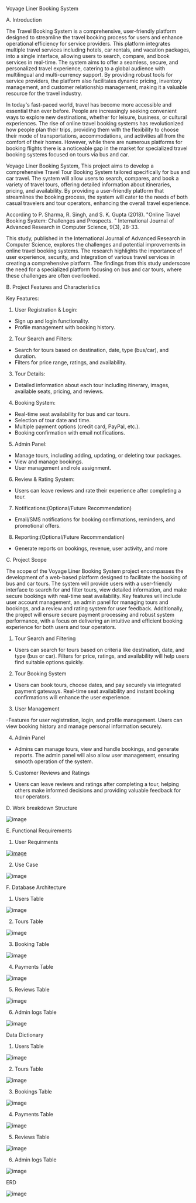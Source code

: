 Voyage Liner Booking System

A. Introduction

The Travel Booking System is a comprehensive, user-friendly platform designed to streamline the travel booking process for users and enhance operational efficiency for service providers. This platform integrates multiple travel services including hotels, car rentals, and vacation packages, into a single interface, allowing users to search, compare, and book services in real-time. The system aims to offer a seamless, secure, and personalized travel experience, catering to a global audience with multilingual and multi-currency support. By providing robust tools for service providers, the platform also facilitates dynamic pricing, inventory management, and customer relationship management, making it a valuable resource for the travel industry.

In today's fast-paced world, travel has become more accessible and essential than ever before. People are increasingly seeking convenient ways to explore new destinations, whether for leisure, business, or cultural experiences. The rise of online travel booking systems has revolutionized how people plan their trips, providing them with the flexibility to choose their mode of transportations, accommodations, and activities all from the comfort of their homes. However, while there are numerous platforms for booking flights there is a noticeable gap in the market for specialized travel booking systems focused on tours via bus and car.

Voyage Liner Booking System, This project aims to develop a comprehensive Travel Tour Booking System tailored specifically for bus and car travel. The system will allow users to search, compares, and book a variety of travel tours, offering detailed information about itineraries, pricing, and availability. By providing a user-friendly platform that streamlines the booking process, the system will cater to the needs of both casual travelers and tour operators, enhancing the overall travel experience.

According to P. Sharma, R. Singh, and S. K. Gupta (2018). "Online Travel Booking System: Challenges and Prospects.
" International Journal of Advanced Research in Computer Science, 9(3), 28-33.

This study, published in the International Journal of Advanced Research in Computer Science, explores the challenges and potential improvements in online travel booking systems. 
The research highlights the importance of user experience, security, and integration of various travel services in creating a comprehensive platform. The findings from this study underscore the need for a specialized platform focusing on bus and car tours, where these challenges are often overlooked.

B. Project Features and Characteristics

Key Features:

1. User Registration & Login:
   
  - Sign up and login functionality.
  - Profile management with booking history.
    
2. Tour Search and Filters:
   
  - Search for tours based on destination, date, type (bus/car), and duration.
  - Filters for price range, ratings, and availability.

3. Tour Details:

  - Detailed information about each tour including itinerary, images, available seats, pricing, and reviews.
    
4. Booking System:
   
  - Real-time seat availability for bus and car tours.
  - Selection of tour date and time.
  - Multiple payment options (credit card, PayPal, etc.).
  - Booking confirmation with email notifications.
   
5. Admin Panel:
   
  - Manage tours, including adding, updating, or deleting tour packages.
  - View and manage bookings.
  - User management and role assignment.
    
6. Review & Rating System:

  - Users can leave reviews and rate their experience after completing a tour.
    
7. Notifications:(Optional/Future Recommendation)
   
  - Email/SMS notifications for booking confirmations, reminders, and promotional offers.
  
8. Reporting:(Optional/Future Recommendation)
   
  - Generate reports on bookings, revenue, user activity, and more
  
C. Project Scope

The scope of the Voyage Liner Booking System project encompasses the development of a web-based platform designed to facilitate the booking of bus and car tours. The system will provide users with a user-friendly interface to search for and filter tours, view detailed information, and make secure bookings with real-time seat availability. Key features will include user account management, an admin panel for managing tours and bookings, and a review and rating system for user feedback. Additionally, the project will ensure secure payment processing and robust system performance, with a focus on delivering an intuitive and efficient booking experience for both users and tour operators.

1. Tour Search and Filtering

  - Users can search for tours based on criteria like destination, date, and type (bus or car). Filters for price, ratings, and availability will help users find suitable options quickly.

2. Tour Booking System

  - Users can book tours, choose dates, and pay securely via integrated payment gateways. Real-time seat availability and instant booking confirmations will enhance the user experience.

3. User Management

  -Features for user registration, login, and profile management. Users can view booking history and manage personal information securely.

4. Admin Panel

  - Admins can manage tours, view and handle bookings, and generate reports. The admin panel will also allow user management, ensuring smooth operation of the system.

5. Customer Reviews and Ratings

  - Users can leave reviews and ratings after completing a tour, helping others make informed decisions and providing valuable feedback for tour operators.

D. Work breakdown Structure

![image](https://github.com/user-attachments/assets/e62338aa-68fe-4ef3-902e-edeec6c41dcd)






E. Functional Requirements

1. User Requirments

 [ ![image](https://github.com/user-attachments/assets/a98e8c99-0d76-4c63-917b-4964702ff6b5)](https://www.figma.com/proto/DOut0cn1T1LaVLhwWvwZcc/Voyage-Liner-Booking-System?node-id=2-2&t=rCvhoa3EBVMOe87w-1&scaling=min-zoom&content-scaling=fixed&page-id=0%3A1&starting-point-node-id=2%3A2&share=1)


2. Use Case

  ![image](https://github.com/user-attachments/assets/423c4087-734f-45ba-84ff-e1290d55bf11)



        

F. Database Architecture

1. Users Table
   
![image](https://github.com/user-attachments/assets/fb103fd2-6a83-4266-a386-ede227f92f0f)


2. Tours Table
   
![image](https://github.com/user-attachments/assets/4660f827-a47e-4f35-aee1-f0e9e6e782ae)

3. Booking Table

![image](https://github.com/user-attachments/assets/e970afac-ad7d-4039-8a1c-2ae0c719e3ad)

4. Payments Table

 ![image](https://github.com/user-attachments/assets/a0ba8436-9ddc-463b-b849-b837d5a9304e)

5. Reviews Table
   
 ![image](https://github.com/user-attachments/assets/e571d4af-60df-4d2c-b132-71020e4c16fa)

6. Admin logs Table

![image](https://github.com/user-attachments/assets/64767728-66cc-4b73-9d32-5de94134b562)


Data Dictionary

1. Users Table

![image](https://github.com/user-attachments/assets/aa37a07e-ca59-4d1d-84b1-90a370b0ddfd)

2. Tours Table

![image](https://github.com/user-attachments/assets/a3e2451f-ba41-4fc1-b661-0259f7e320ca)

3. Bookings Table

![image](https://github.com/user-attachments/assets/1d0e2a4c-6299-43b8-ae04-8028c8b8dc26)

4. Payments Table

![image](https://github.com/user-attachments/assets/28dc6acb-01e6-416f-bc1c-4f77e7e4f08d)

5. Reviews Table

![image](https://github.com/user-attachments/assets/282d4fe0-fa1b-4e0e-98f5-4b13651de4ae)

6. Admin logs Table

![image](https://github.com/user-attachments/assets/f32b1881-31af-4536-b4f7-99c7a82381ca)


 ERD

 ![image](https://github.com/user-attachments/assets/b8a06098-883f-4f55-9068-debc83a68f6b)

